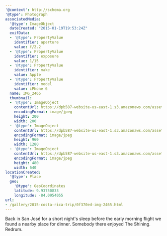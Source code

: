 ```yaml
---
'@context': http://schema.org
'@type': Photograph
associatedMedia:
  '@type': ImageObject
  dateCreated: "2015-01-19T19:53:24Z"
  exifData:
  - '@type': PropertyValue
    identifier: aperture
    value: f/2.2
  - '@type': PropertyValue
    identifier: exposure
    value: 1/15
  - '@type': PropertyValue
    identifier: make
    value: Apple
  - '@type': PropertyValue
    identifier: model
    value: iPhone 6
  name: IMG_2465
  thumbnail:
  - '@type': ImageObject
    contentUrl: https://dpb587-website-us-east-1.s3.amazonaws.com/asset/gallery/2015-costa-rica-trip/0f370ed-img-2465~200x200.jpg
    encodingFormat: image/jpeg
    height: 200
    width: 200
  - '@type': ImageObject
    contentUrl: https://dpb587-website-us-east-1.s3.amazonaws.com/asset/gallery/2015-costa-rica-trip/0f370ed-img-2465~1280.jpg
    encodingFormat: image/jpeg
    height: 960
    width: 1280
  - '@type': ImageObject
    contentUrl: https://dpb587-website-us-east-1.s3.amazonaws.com/asset/gallery/2015-costa-rica-trip/0f370ed-img-2465~640w.jpg
    encodingFormat: image/jpeg
    height: 480
    width: 640
locationCreated:
  '@type': Place
  geo:
    '@type': GeoCoordinates
    latitude: 9.93750833
    longitude: -84.0954055
url:
- /gallery/2015-costa-rica-trip/0f370ed-img-2465.html
---
```


Back in San José for a short night's sleep before the early morning flight we found a nearby place for dinner. Somebody there enjoyed The Shining. Redrum.
